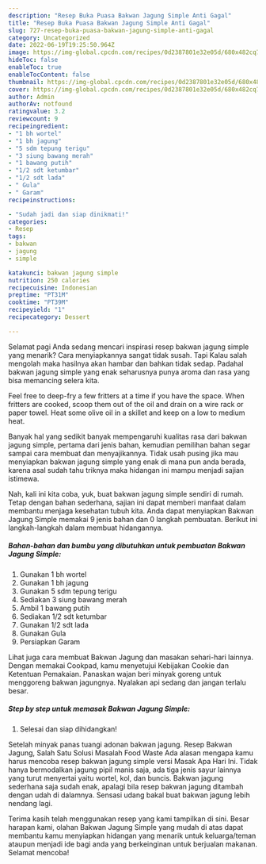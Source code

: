 ```yaml
---
description: "Resep Buka Puasa Bakwan Jagung Simple Anti Gagal"
title: "Resep Buka Puasa Bakwan Jagung Simple Anti Gagal"
slug: 727-resep-buka-puasa-bakwan-jagung-simple-anti-gagal
category: Uncategorized
date: 2022-06-19T19:25:50.964Z
image: https://img-global.cpcdn.com/recipes/0d2387801e32e05d/680x482cq70/bakwan-jagung-simple-foto-resep-utama.jpg
hideToc: false
enableToc: true
enableTocContent: false
thumbnail: https://img-global.cpcdn.com/recipes/0d2387801e32e05d/680x482cq70/bakwan-jagung-simple-foto-resep-utama.jpg
cover: https://img-global.cpcdn.com/recipes/0d2387801e32e05d/680x482cq70/bakwan-jagung-simple-foto-resep-utama.jpg
author: Admin
authorAv: notfound
ratingvalue: 3.2
reviewcount: 9
recipeingredient:
- "1 bh wortel"
- "1 bh jagung"
- "5 sdm tepung terigu"
- "3 siung bawang merah"
- "1 bawang putih"
- "1/2 sdt ketumbar"
- "1/2 sdt lada"
- " Gula"
- " Garam"
recipeinstructions:

- "Sudah jadi dan siap dinikmati!"
categories:
- Resep
tags:
- bakwan
- jagung
- simple

katakunci: bakwan jagung simple 
nutrition: 250 calories
recipecuisine: Indonesian
preptime: "PT31M"
cooktime: "PT39M"
recipeyield: "1"
recipecategory: Dessert

---
```



Selamat pagi Anda sedang mencari inspirasi resep bakwan jagung simple yang menarik? Cara menyiapkannya sangat tidak susah. Tapi Kalau salah mengolah maka hasilnya akan hambar dan bahkan tidak sedap. Padahal bakwan jagung simple yang enak seharusnya punya aroma dan rasa yang bisa memancing selera kita.


Feel free to deep-fry a few fritters at a time if you have the space. When fritters are cooked, scoop them out of the oil and drain on a wire rack or paper towel. Heat some olive oil in a skillet and keep on a low to medium heat.

Banyak hal yang sedikit banyak mempengaruhi kualitas rasa dari bakwan jagung simple, pertama dari jenis bahan, kemudian pemilihan bahan segar sampai cara membuat dan menyajikannya. Tidak usah pusing jika mau menyiapkan bakwan jagung simple yang enak di mana pun anda berada, karena asal sudah tahu triknya maka hidangan ini mampu menjadi sajian istimewa.


Nah, kali ini kita coba, yuk, buat bakwan jagung simple sendiri di rumah. Tetap dengan bahan sederhana, sajian ini dapat memberi manfaat dalam membantu menjaga kesehatan tubuh kita. Anda dapat menyiapkan Bakwan Jagung Simple memakai 9 jenis bahan dan 0 langkah pembuatan. Berikut ini langkah-langkah dalam membuat hidangannya.

<!--inarticleads1-->

##### Bahan-bahan dan bumbu yang dibutuhkan untuk pembuatan Bakwan Jagung Simple:

1. Gunakan 1 bh wortel
1. Gunakan 1 bh jagung
1. Gunakan 5 sdm tepung terigu
1. Sediakan 3 siung bawang merah
1. Ambil 1 bawang putih
1. Sediakan 1/2 sdt ketumbar
1. Gunakan 1/2 sdt lada
1. Gunakan  Gula
1. Persiapkan  Garam


Lihat juga cara membuat Bakwan Jagung dan masakan sehari-hari lainnya. Dengan memakai Cookpad, kamu menyetujui Kebijakan Cookie dan Ketentuan Pemakaian. Panaskan wajan beri minyak goreng untuk menggoreng bakwan jagungnya. Nyalakan api sedang dan jangan terlalu besar. 

<!--inarticleads2-->

##### Step by step untuk memasak Bakwan Jagung Simple:


1. Selesai dan siap dihidangkan!

Setelah minyak panas tuangi adonan bakwan jagung. Resep Bakwan Jagung, Salah Satu Solusi Masalah Food Waste Ada alasan mengapa kamu harus mencoba resep bakwan jagung simple versi Masak Apa Hari Ini. Tidak hanya bermodalkan jagung pipil manis saja, ada tiga jenis sayur lainnya yang turut menyertai yaitu wortel, kol, dan buncis. Bakwan jagung sederhana saja sudah enak, apalagi bila resep bakwan jagung ditambah dengan udah di dalamnya. Sensasi udang bakal buat bakwan jagung lebih nendang lagi. 

Terima kasih telah menggunakan resep yang kami tampilkan di sini. Besar harapan kami, olahan Bakwan Jagung Simple yang mudah di atas dapat membantu kamu menyiapkan hidangan yang menarik untuk keluarga/teman ataupun menjadi ide bagi anda yang berkeinginan untuk berjualan makanan. Selamat mencoba!
